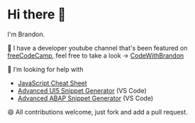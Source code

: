 # Hi there 👋

I'm Brandon.

🔭 I have a developer youtube channel that's been featured on [freeCodeCamp](https://www.freecodecamp.org/), feel free to take a look -> [CodeWithBrandon](https://www.youtube.com/user/brandcaul)

🤔 I’m looking for help with
- [JavaScript Cheat Sheet](https://github.com/brandoncaulfield/javascript-cheat-sheet)
- [Advanced UI5 Snippet Generator](https://github.com/brandoncaulfield/advanced-ui5-snippet-generator) (VS Code)
- [Advanced ABAP Snippet Generator](https://github.com/brandoncaulfield/advanced-abap-snippet-generator) (VS Code)

😄 All contributions welcome, just fork and add a pull request.

<!--
**brandoncaulfield/brandoncaulfield** is a ✨ _special_ ✨ repository because its `README.md` (this file) appears on your GitHub profile.

Here are some ideas to get you started:

- 🔭 I’m currently working on ...
- 🌱 I’m currently learning ...

- 🤔 I’m looking for help with ...
- 💬 Ask me about ...
- 📫 How to reach me: ...
- 😄 Pronouns: ...
- ⚡ Fun fact: ...
-->
